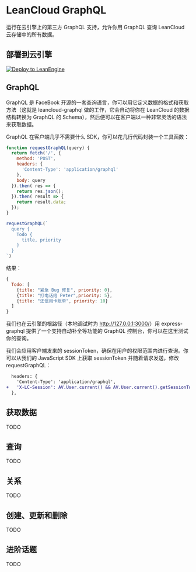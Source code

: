 # LeanCloud GraphQL
运行在云引擎上的第三方 GraphQL 支持，允许你用 GraphQL 查询 LeanCloud 云存储中的所有数据。

## 部署到云引擎

[![Deploy to LeanEngine](http://ac-32vx10b9.clouddn.com/109bd02ee9f5875a.png)](https://leancloud.cn/1.1/engine/deploy-button)

## GraphQL

GraphQL 是 FaceBook 开源的一套查询语言，你可以用它定义数据的格式和获取方法（这就是 leancloud-graphql 做的工作，它会自动将你在 LeanCloud 的数据结构转换为 GraphQL 的 Schema），然后便可以在客户端以一种非常灵活的语法来获取数据。

GraphQL 在客户端几乎不需要什么 SDK，你可以花几行代码封装一个工具函数：

```javascript
function requestGraphQL(query) {
  return fetch('/', {
    method: 'POST',
    headers: {
      'Content-Type': 'application/graphql'
    },
    body: query
  }).then( res => {
    return res.json();
  }).then( result => {
    return result.data;
  });
}

requestGraphQL(`
  query {
    Todo {
      title, priority
    }
  }
`)
```

结果：

```javascript
{
  Todo: [
    {title: "紧急 Bug 修复", priority: 0},
    {title: "打电话给 Peter",priority: 5},
    {title: "还信用卡账单", priority: 10}
  ]
}
```

我们也在云引擎的根路径（本地调试时为 <http://127.0.0.1:3000/>）用 express-graphql 提供了一个支持自动补全等功能的 GraphQL 控制台，你可以在这里测试你的查询。

我们会应用客户端发来的 sessionToken，确保在用户的权限范围内进行查询。你可以从我们的 JavaScript SDK 上获取 sessionToken 并随着请求发送，修改 requestGraphQL：

```diff
  headers: {
    'Content-Type': 'application/graphql',
+   'X-LC-Session': AV.User.current() && AV.User.current().getSessionToken()
  },
```

## 获取数据

TODO

## 查询

TODO

## 关系

TODO

## 创建、更新和删除

TODO

## 进阶话题

TODO
